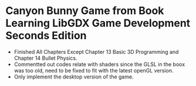 # Canyon Bunny Game from Book Learning LibGDX Game Development Seconds Edition

- Finished All Chapters Except Chapter 13 Basic 3D Programming and Chapter 14 Bullet Physics.
- Commentted out codes relate with shaders since the GLSL in the boox was too old, need to be fixed to fit with the latest openGL version.
- Only implement the desktop version of the game.